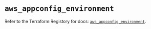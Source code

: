 # `aws_appconfig_environment`

Refer to the Terraform Registory for docs: [`aws_appconfig_environment`](https://registry.terraform.io/providers/hashicorp/aws/3.76.1/docs/resources/appconfig_environment).
